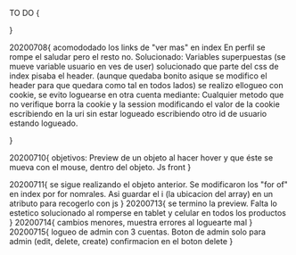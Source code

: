 TO DO {
    
}

20200708{
    acomododado los links de "ver mas" en index
    En perfil se rompe el saludar pero el resto no. Solucionado: Variables superpuestas (se mueve variable usuario en ves de user)
    solucionado que parte del css de index pisaba el header. (aunque quedaba bonito asique se modifico el header para que quedara como tal en todos lados)
    se realizo ellogueo con cookie, se evito loguearse en otra cuenta mediante: Cualquier metodo que no verifique borra la cookie y la session
        modificando el valor de la cookie
        escribiendo en la uri sin estar logueado
        escribiendo otro id de usuario estando logueado.
    
}

20200710{
    objetivos: Preview de un objeto al hacer hover y que éste se mueva con el mouse, dentro del objeto. Js front
}

20200711{
    se sigue realizando el objeto anterior. Se modificaron los "for of" en index por for nomrales. Asi guardar el i (la ubicacion del array) en un atributo para recogerlo con js
}
20200713{
    se termino la preview. Falta lo estetico
    solucionado al romperse en tablet y celular en todos los productos
}
20200714{
    cambios menores, muestra errores al loguearte mal
}
20200715{
    logueo de admin con 3 cuentas.
    Boton de admin solo para admin (edit, delete, create)
    confirmacion en el boton delete
}


